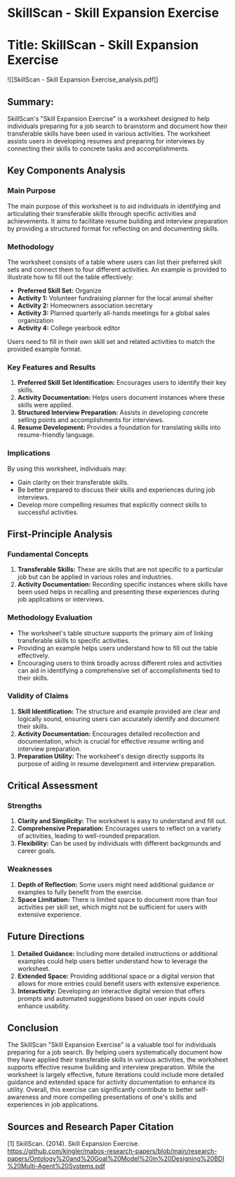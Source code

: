 # SkillScan - Skill Expansion Exercise

# Title: SkillScan - Skill Expansion Exercise
![[SkillScan - Skill Expansion Exercise_analysis.pdf]]

## Summary:
SkillScan's "Skill Expansion Exercise" is a worksheet designed to help individuals preparing for a job search to brainstorm and document how their transferable skills have been used in various activities. The worksheet assists users in developing resumes and preparing for interviews by connecting their skills to concrete tasks and accomplishments.

## Key Components Analysis

### Main Purpose
The main purpose of this worksheet is to aid individuals in identifying and articulating their transferable skills through specific activities and achievements. It aims to facilitate resume building and interview preparation by providing a structured format for reflecting on and documenting skills.

### Methodology
The worksheet consists of a table where users can list their preferred skill sets and connect them to four different activities. An example is provided to illustrate how to fill out the table effectively:

- **Preferred Skill Set:** Organize  
- **Activity 1:** Volunteer fundraising planner for the local animal shelter  
- **Activity 2:** Homeowners association secretary  
- **Activity 3:** Planned quarterly all-hands meetings for a global sales organization  
- **Activity 4:** College yearbook editor  

Users need to fill in their own skill set and related activities to match the provided example format.

### Key Features and Results
1. **Preferred Skill Set Identification:** Encourages users to identify their key skills.
2. **Activity Documentation:** Helps users document instances where these skills were applied.
3. **Structured Interview Preparation:** Assists in developing concrete selling points and accomplishments for interviews.
4. **Resume Development:** Provides a foundation for translating skills into resume-friendly language.

### Implications
By using this worksheet, individuals may:
- Gain clarity on their transferable skills.
- Be better prepared to discuss their skills and experiences during job interviews.
- Develop more compelling resumes that explicitly connect skills to successful activities.

## First-Principle Analysis

### Fundamental Concepts
1. **Transferable Skills:** These are skills that are not specific to a particular job but can be applied in various roles and industries.
2. **Activity Documentation:** Recording specific instances where skills have been used helps in recalling and presenting these experiences during job applications or interviews.

### Methodology Evaluation
- The worksheet's table structure supports the primary aim of linking transferable skills to specific activities.
- Providing an example helps users understand how to fill out the table effectively.
- Encouraging users to think broadly across different roles and activities can aid in identifying a comprehensive set of accomplishments tied to their skills.

### Validity of Claims
1. **Skill Identification:** The structure and example provided are clear and logically sound, ensuring users can accurately identify and document their skills.
2. **Activity Documentation:** Encourages detailed recollection and documentation, which is crucial for effective resume writing and interview preparation.
3. **Preparation Utility:** The worksheet's design directly supports its purpose of aiding in resume development and interview preparation.

## Critical Assessment

### Strengths
1. **Clarity and Simplicity:** The worksheet is easy to understand and fill out.
2. **Comprehensive Preparation:** Encourages users to reflect on a variety of activities, leading to well-rounded preparation.
3. **Flexibility:** Can be used by individuals with different backgrounds and career goals.

### Weaknesses
1. **Depth of Reflection:** Some users might need additional guidance or examples to fully benefit from the exercise.
2. **Space Limitation:** There is limited space to document more than four activities per skill set, which might not be sufficient for users with extensive experience.

## Future Directions

1. **Detailed Guidance:** Including more detailed instructions or additional examples could help users better understand how to leverage the worksheet.
2. **Extended Space:** Providing additional space or a digital version that allows for more entries could benefit users with extensive experience.
3. **Interactivity:** Developing an interactive digital version that offers prompts and automated suggestions based on user inputs could enhance usability.

## Conclusion

The SkillScan "Skill Expansion Exercise" is a valuable tool for individuals preparing for a job search. By helping users systematically document how they have applied their transferable skills in various activities, the worksheet supports effective resume building and interview preparation. While the worksheet is largely effective, future iterations could include more detailed guidance and extended space for activity documentation to enhance its utility. Overall, this exercise can significantly contribute to better self-awareness and more compelling presentations of one's skills and experiences in job applications.

## Sources and Research Paper Citation
[1] SkillScan. (2014). Skill Expansion Exercise. https://github.com/kingler/mabos-research-papers/blob/main/research-papers/Ontology%20and%20Goal%20Model%20in%20Designing%20BDI%20Multi-Agent%20Systems.pdf
